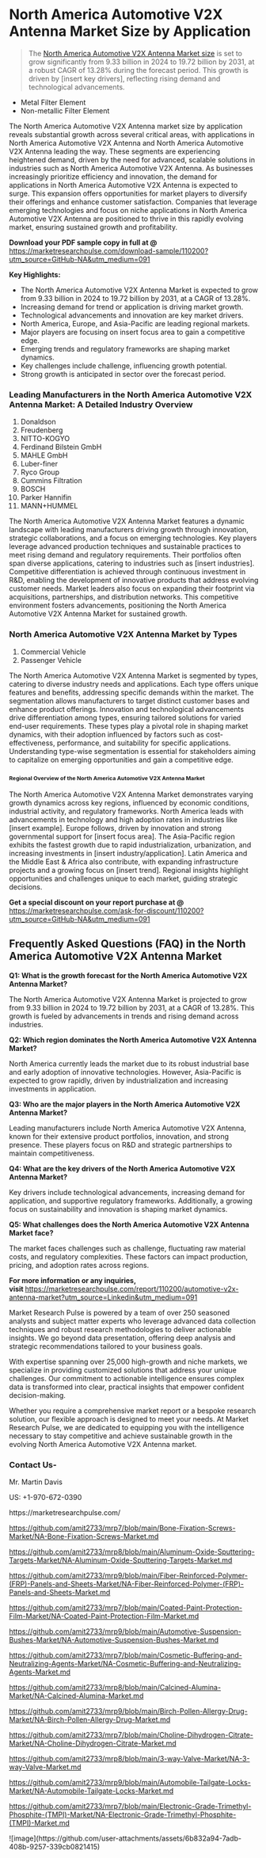 <h1>North America Automotive V2X Antenna Market&nbsp;Size by Application</h1><blockquote><p>The <a href="https://marketresearchpulse.com/download-sample/110200?utm_source=GitHub-NA&amp;utm_medium=091">North America Automotive V2X Antenna Market size</a> is set to grow significantly from 9.33 billion in 2024 to 19.72 billion by 2031, at a robust CAGR of 13.28% during the forecast period. This growth is driven by [insert key drivers], reflecting rising demand and technological advancements.</p></blockquote><ul><li>Metal Filter Element<li> Non-metallic Filter Element</li></ul><p>The North America Automotive V2X Antenna market size by application reveals substantial growth across several critical areas, with applications in North America Automotive V2X Antenna and North America Automotive V2X Antenna leading the way. These segments are experiencing heightened demand, driven by the need for advanced, scalable solutions in industries such as North America Automotive V2X Antenna. As businesses increasingly prioritize efficiency and innovation, the demand for applications in North America Automotive V2X Antenna is expected to surge. This expansion offers opportunities for market players to diversify their offerings and enhance customer satisfaction. Companies that leverage emerging technologies and focus on niche applications in North America Automotive V2X Antenna are positioned to thrive in this rapidly evolving market, ensuring sustained growth and profitability.</p><p><strong>Download your PDF sample copy in full at @ </strong><a href="https://marketresearchpulse.com/download-sample/110200?utm_source=GitHub-NA&amp;utm_medium=091">https://marketresearchpulse.com/download-sample/110200?utm_source=GitHub-NA&amp;utm_medium=091</a></p><p><strong>Key Highlights: </strong></p><ul><li>The North America Automotive V2X Antenna Market is expected to grow from 9.33 billion in 2024 to 19.72 billion by 2031, at a CAGR of 13.28%.</li><li>Increasing demand for trend or application is driving market growth.</li><li>Technological advancements and innovation are key market drivers.</li><li>North America, Europe, and Asia-Pacific are leading regional markets.</li><li>Major players are focusing on insert focus area to gain a competitive edge.</li><li>Emerging trends and regulatory frameworks are shaping market dynamics.</li><li>Key challenges include challenge, influencing growth potential.</li><li>Strong growth is anticipated in sector over the forecast period.</li></ul><h3>Leading Manufacturers in the North America Automotive V2X Antenna Market: A Detailed Industry Overview</h3><ol><li>Donaldson</li><li>Freudenberg</li><li>NITTO-KOGYO</li><li>Ferdinand Bilstein GmbH</li><li>MAHLE GmbH</li><li>Luber-finer</li><li>Ryco Group</li><li>Cummins Filtration</li><li>BOSCH</li><li>Parker Hannifin</li><li>MANN+HUMMEL</li></ol><div class="flex max-w-full flex-col flex-grow"><div class="min-h-8 text-message flex w-full flex-col items-end gap-2 whitespace-normal break-words [.text-message+&amp;]:mt-5" dir="auto" data-message-author-role="assistant" data-message-id="fd8432e4-4910-450d-b182-61b7bfb0a01f" data-message-model-slug="gpt-4o"><div class="flex w-full flex-col gap-1 empty:hidden first:pt-[3px]"><div class="markdown prose w-full break-words dark:prose-invert light"><p>The North America Automotive V2X Antenna Market features a dynamic landscape with leading manufacturers driving growth through innovation, strategic collaborations, and a focus on emerging technologies. Key players leverage advanced production techniques and sustainable practices to meet rising demand and regulatory requirements. Their portfolios often span diverse applications, catering to industries such as [insert industries]. Competitive differentiation is achieved through continuous investment in R&amp;D, enabling the development of innovative products that address evolving customer needs. Market leaders also focus on expanding their footprint via acquisitions, partnerships, and distribution networks. This competitive environment fosters advancements, positioning the North America Automotive V2X Antenna Market for sustained growth.</p></div></div></div></div><h3>North America Automotive V2X Antenna Market by Types</h3><ol><li>Commercial Vehicle<li> Passenger Vehicle</li></ol><div class="flex max-w-full flex-col flex-grow"><div class="min-h-8 text-message flex w-full flex-col items-end gap-2 whitespace-normal break-words [.text-message+&amp;]:mt-5" dir="auto" data-message-author-role="assistant" data-message-id="084470be-0bb7-4664-bddf-5156b4f41249" data-message-model-slug="gpt-4o-mini"><div class="flex w-full flex-col gap-1 empty:hidden first:pt-[3px]"><div class="markdown prose w-full break-words dark:prose-invert light"><p>The North America Automotive V2X Antenna Market is segmented by types, catering to diverse industry needs and applications. Each type offers unique features and benefits, addressing specific demands within the market. The segmentation allows manufacturers to target distinct customer bases and enhance product offerings. Innovation and technological advancements drive differentiation among types, ensuring tailored solutions for varied end-user requirements. These types play a pivotal role in shaping market dynamics, with their adoption influenced by factors such as cost-effectiveness, performance, and suitability for specific applications. Understanding type-wise segmentation is essential for stakeholders aiming to capitalize on emerging opportunities and gain a competitive edge.</p></div></div></div></div><h3><span style="font-size: 11px;">Regional Overview of the North America Automotive V2X Antenna Market</span></h3><div class="flex max-w-full flex-col flex-grow"><div class="min-h-8 text-message flex w-full flex-col items-end gap-2 whitespace-normal break-words [.text-message+&amp;]:mt-5" dir="auto" data-message-author-role="assistant" data-message-id="e9038762-ce64-4e30-91c9-9bd413514231" data-message-model-slug="gpt-4o-mini"><div class="flex w-full flex-col gap-1 empty:hidden first:pt-[3px]"><div class="markdown prose w-full break-words dark:prose-invert light"><p>The North America Automotive V2X Antenna Market demonstrates varying growth dynamics across key regions, influenced by economic conditions, industrial activity, and regulatory frameworks. North America leads with advancements in technology and high adoption rates in industries like [insert example]. Europe follows, driven by innovation and strong governmental support for [insert focus area]. The Asia-Pacific region exhibits the fastest growth due to rapid industrialization, urbanization, and increasing investments in [insert industry/application]. Latin America and the Middle East &amp; Africa also contribute, with expanding infrastructure projects and a growing focus on [insert trend]. Regional insights highlight opportunities and challenges unique to each market, guiding strategic decisions.</p></div></div></div></div><p><strong>Get a special discount on your report purchase at @ </strong><a href="https://marketresearchpulse.com/ask-for-discount/110200?utm_source=GitHub-NA&amp;utm_medium=091">https://marketresearchpulse.com/ask-for-discount/110200?utm_source=GitHub-NA&amp;utm_medium=091</a></p><h2>Frequently Asked Questions (FAQ) in the North America Automotive V2X Antenna Market</h2><p><strong>Q1: What is the growth forecast for the North America Automotive V2X Antenna Market?</strong></p><p>The North America Automotive V2X Antenna Market is projected to grow from 9.33 billion in 2024 to 19.72 billion by 2031, at a CAGR of 13.28%. This growth is fueled by advancements in trends and rising demand across industries.</p><p><strong>Q2: Which region dominates the North America Automotive V2X Antenna Market?</strong></p><p>North America currently leads the market due to its robust industrial base and early adoption of innovative technologies. However, Asia-Pacific is expected to grow rapidly, driven by industrialization and increasing investments in application.</p><p><strong>Q3: Who are the major players in the North America Automotive V2X Antenna Market?</strong></p><p>Leading manufacturers include North America Automotive V2X Antenna, known for their extensive product portfolios, innovation, and strong presence. These players focus on R&amp;D and strategic partnerships to maintain competitiveness.</p><p><strong>Q4: What are the key drivers of the North America Automotive V2X Antenna Market?</strong></p><p>Key drivers include technological advancements, increasing demand for application, and supportive regulatory frameworks. Additionally, a growing focus on sustainability and innovation is shaping market dynamics.</p><p><strong>Q5: What challenges does the North America Automotive V2X Antenna Market face?</strong></p><p>The market faces challenges such as challenge, fluctuating raw material costs, and regulatory complexities. These factors can impact production, pricing, and adoption rates across regions.</p><p><strong>For more information or any inquiries, visit&nbsp;</strong><a href="https://marketresearchpulse.com/report/110200/automotive-v2x-antenna-market?utm_source=Linkedin&utm_medium=091">https://marketresearchpulse.com/report/110200/automotive-v2x-antenna-market?utm_source=Linkedin&utm_medium=091</a></p><p>Market Research Pulse is powered by a team of over 250 seasoned analysts and subject matter experts who leverage advanced data collection techniques and robust research methodologies to deliver actionable insights. We go beyond data presentation, offering deep analysis and strategic recommendations tailored to your business goals.</p><p>With expertise spanning over 25,000 high-growth and niche markets, we specialize in providing customized solutions that address your unique challenges. Our commitment to actionable intelligence ensures complex data is transformed into clear, practical insights that empower confident decision-making.</p><p>Whether you require a comprehensive market report or a bespoke research solution, our flexible approach is designed to meet your needs. At Market Research Pulse, we are dedicated to equipping you with the intelligence necessary to stay competitive and achieve sustainable growth in the evolving North America Automotive V2X Antenna market.</p><h3><strong>Contact Us-</strong></h3><p>Mr. Martin Davis</p><p>US: +1-970-672-0390</p><p>https://marketresearchpulse.com/</p><p><a href="https://github.com/amit2733/mrp7/blob/main/Bone-Fixation-Screws-Market/NA-Bone-Fixation-Screws-Market.md">https://github.com/amit2733/mrp7/blob/main/Bone-Fixation-Screws-Market/NA-Bone-Fixation-Screws-Market.md</a></p><p><a href="https://github.com/amit2733/mrp8/blob/main/Aluminum-Oxide-Sputtering-Targets-Market/NA-Aluminum-Oxide-Sputtering-Targets-Market.md">https://github.com/amit2733/mrp8/blob/main/Aluminum-Oxide-Sputtering-Targets-Market/NA-Aluminum-Oxide-Sputtering-Targets-Market.md</a></p><p><a href="https://github.com/amit2733/mrp9/blob/main/Fiber-Reinforced-Polymer-(FRP)-Panels-and-Sheets-Market/NA-Fiber-Reinforced-Polymer-(FRP)-Panels-and-Sheets-Market.md">https://github.com/amit2733/mrp9/blob/main/Fiber-Reinforced-Polymer-(FRP)-Panels-and-Sheets-Market/NA-Fiber-Reinforced-Polymer-(FRP)-Panels-and-Sheets-Market.md</a></p><p><a href="https://github.com/amit2733/mrp7/blob/main/Coated-Paint-Protection-Film-Market/NA-Coated-Paint-Protection-Film-Market.md">https://github.com/amit2733/mrp7/blob/main/Coated-Paint-Protection-Film-Market/NA-Coated-Paint-Protection-Film-Market.md</a></p><p><a href="https://github.com/amit2733/mrp9/blob/main/Automotive-Suspension-Bushes-Market/NA-Automotive-Suspension-Bushes-Market.md">https://github.com/amit2733/mrp9/blob/main/Automotive-Suspension-Bushes-Market/NA-Automotive-Suspension-Bushes-Market.md</a></p><p><a href="https://github.com/amit2733/mrp7/blob/main/Cosmetic-Buffering-and-Neutralizing-Agents-Market/NA-Cosmetic-Buffering-and-Neutralizing-Agents-Market.md">https://github.com/amit2733/mrp7/blob/main/Cosmetic-Buffering-and-Neutralizing-Agents-Market/NA-Cosmetic-Buffering-and-Neutralizing-Agents-Market.md</a></p><p><a href="https://github.com/amit2733/mrp8/blob/main/Calcined-Alumina-Market/NA-Calcined-Alumina-Market.md">https://github.com/amit2733/mrp8/blob/main/Calcined-Alumina-Market/NA-Calcined-Alumina-Market.md</a></p><p><a href="https://github.com/amit2733/mrp9/blob/main/Birch-Pollen-Allergy-Drug-Market/NA-Birch-Pollen-Allergy-Drug-Market.md">https://github.com/amit2733/mrp9/blob/main/Birch-Pollen-Allergy-Drug-Market/NA-Birch-Pollen-Allergy-Drug-Market.md</a></p><p><a href="https://github.com/amit2733/mrp7/blob/main/Choline-Dihydrogen-Citrate-Market/NA-Choline-Dihydrogen-Citrate-Market.md">https://github.com/amit2733/mrp7/blob/main/Choline-Dihydrogen-Citrate-Market/NA-Choline-Dihydrogen-Citrate-Market.md</a></p><p><a href="https://github.com/amit2733/mrp8/blob/main/3-way-Valve-Market/NA-3-way-Valve-Market.md">https://github.com/amit2733/mrp8/blob/main/3-way-Valve-Market/NA-3-way-Valve-Market.md</a></p><p><a href="https://github.com/amit2733/mrp9/blob/main/Automobile-Tailgate-Locks-Market/NA-Automobile-Tailgate-Locks-Market.md">https://github.com/amit2733/mrp9/blob/main/Automobile-Tailgate-Locks-Market/NA-Automobile-Tailgate-Locks-Market.md</a></p><p><a href="https://github.com/amit2733/mrp7/blob/main/Electronic-Grade-Trimethyl-Phosphite-(TMPI)-Market/NA-Electronic-Grade-Trimethyl-Phosphite-(TMPI)-Market.md">https://github.com/amit2733/mrp7/blob/main/Electronic-Grade-Trimethyl-Phosphite-(TMPI)-Market/NA-Electronic-Grade-Trimethyl-Phosphite-(TMPI)-Market.md</a></p>
![image](https://github.com/user-attachments/assets/6b832a94-7adb-408b-9257-339cb0821415)
